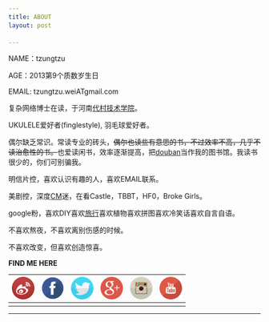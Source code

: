```yaml
---
title: ABOUT
layout: post

---
```


NAME：tzungtzu

AGE：2013第9个质数岁生日

EMAIL: tzungtzu.weiATgmail.com

复杂网络博士在读，于河南[代村技术学院](http://www.tudelft.nl/en)。

UKULELE爱好者(finglestyle), 羽毛球爱好者。

偶尔缺乏常识。常读专业的砖头，<del>偶尔也读些有意思的书，不过效率不高，几乎不读治愈性的书。</del>也爱读闲书，效率逐渐提高，把[douban](http://book.douban.com/mine)当作我的图书馆。我读书很少的，你们可别骗我。

明信片控，喜欢认识有趣的人，喜欢EMAIL联系。

美剧控，深度[CM](http://www.cbs.com/shows/criminal_minds/)迷，在看Castle，TBBT，HF0，Broke Girls。

google粉，喜欢DIY喜欢[旅行](http://tzungtzu.github.com/travel)喜欢植物喜欢拼图喜欢冷笑话喜欢自言自语。

不喜欢熬夜，不喜欢离别伤感的时候。

不喜欢改变，但喜欢创造惊喜。

**FIND ME HERE**

| <a target="_blank" href="http://www.weibo.com/tzungtzuli"><img src="/media/img/weibo.png" height="45" width="45"></a> | <a target="_blank" href="https://www.facebook.com/tzungtzuli"><img src="/media/img/facebook.png" height="45" width="45"></a> |<a target="_blank" href="https://twitter.com/tzungtzuli"><img src="/media/img/twitter.png" height="45" width="45"></a>| <a target="_blank" href="https://plus.google.com/109915721717462682982/posts"><img src="/media/img/google+.png" height="45" width="45"></a> | <a target="_blank" href="http://instagram.com/tzungtzu"><img src="/media/img/instagram.png" height="45" width="45"></a> | <a target="_blank" href="https://www.youtube.com/channel/UCNlq1agDkgS5hbOTFk_CeYA"><img src="/media/img/youtube.png" height="45" width="45"></a>  |
|:---: |:---:|:---:|:---:|:---:|:---:|
|  |  |  |  |  |  |

****


